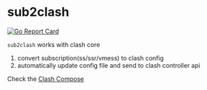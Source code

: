 # sub2clash

[![Go Report Card](https://goreportcard.com/badge/github.com/CheerChen/sub2clash)](https://goreportcard.com/report/github.com/CheerChen/sub2clash)

`sub2clash` works with clash core

1. convert subscription(ss/ssr/vmess) to clash config
2. automatically update config file and send to clash controller api

Check the [Clash Compose](https://github.com/CheerChen/clash-compose)